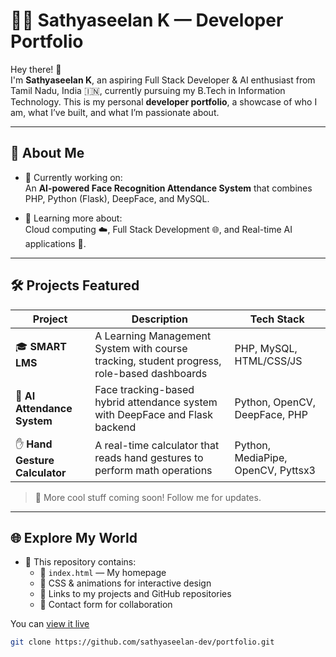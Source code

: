 # 👨‍💻 Sathyaseelan K — Developer Portfolio

Hey there! 👋  
I'm **Sathyaseelan K**, an aspiring Full Stack Developer & AI enthusiast from Tamil Nadu, India 🇮🇳, currently pursuing my B.Tech in Information Technology. This is my personal **developer portfolio**, a showcase of who I am, what I’ve built, and what I’m passionate about.

---

## 🚀 About Me

- 🔭 Currently working on:  
  An **AI-powered Face Recognition Attendance System** that combines PHP, Python (Flask), DeepFace, and MySQL.

- 🌱 Learning more about:  
  Cloud computing ☁️, Full Stack Development 🌐, and Real-time AI applications 🧠.

---

## 🛠️ Projects Featured

| Project | Description | Tech Stack |
|--------|-------------|------------|
| 🎓 **SMART LMS** | A Learning Management System with course tracking, student progress, role-based dashboards | PHP, MySQL, HTML/CSS/JS |
| 🧠 **AI Attendance System** | Face tracking-based hybrid attendance system with DeepFace and Flask backend | Python, OpenCV, DeepFace, PHP |
| ✋ **Hand Gesture Calculator** | A real-time calculator that reads hand gestures to perform math operations | Python, MediaPipe, OpenCV, Pyttsx3 |

> 🧪 More cool stuff coming soon! Follow me for updates.

---

## 🌐 Explore My World

- 📂 This repository contains:
  - 📁 `index.html` — My homepage
  - 🎨 CSS & animations for interactive design
  - 🔗 Links to my projects and GitHub repositories
  - 💌 Contact form for collaboration

You can [view it live](https://sathyaseelan2006.github.io/myportfolio/) 

```bash
git clone https://github.com/sathyaseelan-dev/portfolio.git
